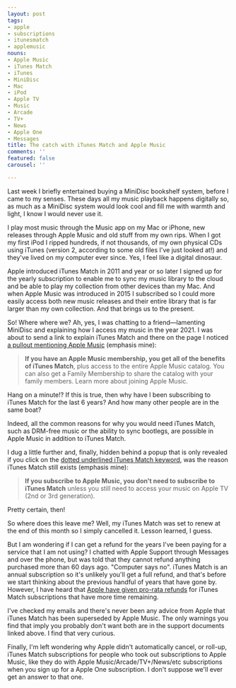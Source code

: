 ```yaml
---
layout: post
tags:
- apple
- subscriptions
- itunesmatch
- applemusic
nouns:
- Apple Music
- iTunes Match
- iTunes
- MiniDisc
- Mac
- iPod
- Apple TV
- Music
- Arcade
- TV+
- News
- Apple One
- Messages
title: The catch with iTunes Match and Apple Music
comments: ''
featured: false
carousel: ''

---
```

Last week I briefly entertained buying a MiniDisc bookshelf system, before I came to my senses. These days all my music playback happens digitally so, as much as a MiniDisc system would look cool and fill me with warmth and light, I know I would never use it.

I play most music through the Music app on my Mac or iPhone, new releases through Apple Music and old stuff from my own rips. When I got my first iPod I ripped hundreds, if not thousands, of my own physical CDs using iTunes (version 2, according to some old files I've just looked at!) and they've lived on my computer ever since. Yes, I feel like a digital dinosaur.

Apple introduced iTunes Match in 2011 and year or so later I signed up for the yearly subscription to enable me to sync my music library to the cloud and be able to play my collection from other devices than my Mac. And when Apple Music was introduced in 2015 I subscribed so I could more easily access both new music releases and their entire library that is far larger than my own collection. And that brings us to the present.

So! Where where we? Ah, yes, I was chatting to a friend—lamenting MiniDisc and explaining how I access my music in the year 2021. I was about to send a link to explain iTunes Match and there on the page I noticed [a pullout mentioning Apple Music](https://support.apple.com/en-us/HT204146) (emphasis mine):

> **If you have an Apple Music membership, you get all of the benefits of iTunes Match**, plus access to the entire Apple Music catalog. You can also get a Family Membership to share the catalog with your family members. Learn more about joining Apple Music.

Hang on a minute!? If this is true, then why have I been subscribing to iTunes Match for the last 6 years? And how many other people are in the same boat?

Indeed, all the common reasons for why you would need iTunes Match, such as DRM-free music or the ability to sync bootlegs, are possible in Apple Music in addition to iTunes Match.

I dug a little further and, finally, hidden behind a popup that is only revealed if you click on the [dotted underlined iTunes Match keyword](https://support.apple.com/en-gb/guide/music/musa3dd5209/mac), was the reason iTunes Match still exists (emphasis mine):

> **If you subscribe to Apple Music, you don’t need to subscribe to iTunes Match** unless you still need to access your music on Apple TV (2nd or 3rd generation).

Pretty certain, then!

So where does this leave me? Well, my iTunes Match was set to renew at the end of this month so I simply cancelled it. Lesson learned, I guess.

But I am wondering if I can get a refund for the years I've been paying for a service that I am not using? I chatted with Apple Support through Messages and over the phone, but was told that they cannot refund anything purchased more than 60 days ago. "Computer says no". iTunes Match is an annual subscription so it's unlikely you'll get a full refund, and that's before we start thinking about the previous handful of years that have gone by. However, I have heard that [Apple have given pro-rata refunds](https://twitter.com/thisguise/status/1416802253416108043) for iTunes Match subscriptions that have more time remaining.

I've checked my emails and there's never been any advice from Apple that iTunes Match has been superseded by Apple Music. The only warnings you find that imply you probably don't want both are in the support documents linked above. I find that very curious.

Finally, I'm left wondering why Apple didn't automatically cancel, or roll-up, iTunes Match subscriptions for people who took out subscriptions to Apple Music, like they do with Apple Music/Arcade/TV+/News/etc subscriptions when you sign up for a Apple One subscription. I don't suppose we'll ever get an answer to that one.